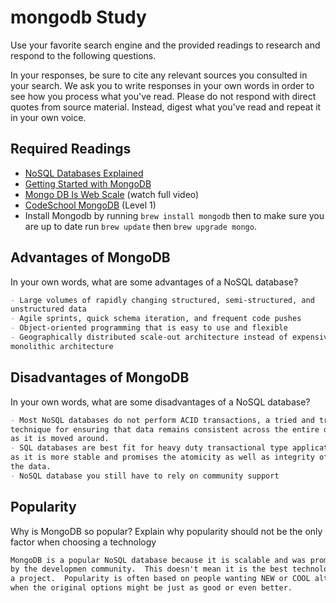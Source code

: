 # mongodb Study

Use your favorite search engine and the provided readings to research and
respond to the following questions.

In your responses, be sure to cite any relevant sources you consulted in your
search. We ask you to write responses in your own words in order to see how you
process what you've read. Please do not respond with direct quotes from source
material. Instead, digest what you've read and repeat it in your own voice.

## Required Readings

- [NoSQL Databases Explained](https://www.mongodb.com/nosql-explained)
- [Getting Started with MongoDB](https://docs.mongodb.org/getting-started/shell/)
- [Mongo DB Is Web Scale](https://www.youtube.com/watch?v=b2F-DItXtZs) (watch full video)
- [CodeSchool MongoDB](https://www.codeschool.com/courses/the-magical-marvels-of-mongodb) (Level 1)
- Install Mongodb by running `brew install mongodb` then to make sure you are up
to date run `brew update` then `brew upgrade mongo`.

## Advantages of MongoDB

In your own words, what are some advantages of a NoSQL database?

```md
- Large volumes of rapidly changing structured, semi-structured, and
unstructured data
- Agile sprints, quick schema iteration, and frequent code pushes
- Object-oriented programming that is easy to use and flexible
- Geographically distributed scale-out architecture instead of expensive,
monolithic architecture
```

## Disadvantages of MongoDB

In your own words, what are some disadvantages of a NoSQL database?

```md
- Most NoSQL databases do not perform ACID transactions, a tried and true
technique for ensuring that data remains consistent across the entire database
as it is moved around.
- SQL databases are best fit for heavy duty transactional type applications,
as it is more stable and promises the atomicity as well as integrity of
the data.
- NoSQL database you still have to rely on community support
```

## Popularity

Why is MongoDB so popular?  Explain why popularity should not be the only factor
when choosing a technology

```md
MongoDB is a popular NoSQL database because it is scalable and was promoted
by the developmen community.  This doesn't mean it is the best technology for
a project.  Popularity is often based on people wanting NEW or COOL alternatives
when the original options might be just as good or even better.
```
